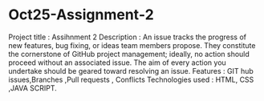 # Oct25-Assignment-2
Project title : Assihnment 2
Description : An issue tracks the progress of new features, bug fixing, or ideas team members propose. They constitute the cornerstone of GitHub project management; ideally, no action should proceed without an associated issue. The aim of every action you undertake should be geared toward resolving an issue.
Features : GIT hub issues,Branches ,Pull requests , Conflicts
Technologies used : HTML, CSS ,JAVA SCRIPT.

